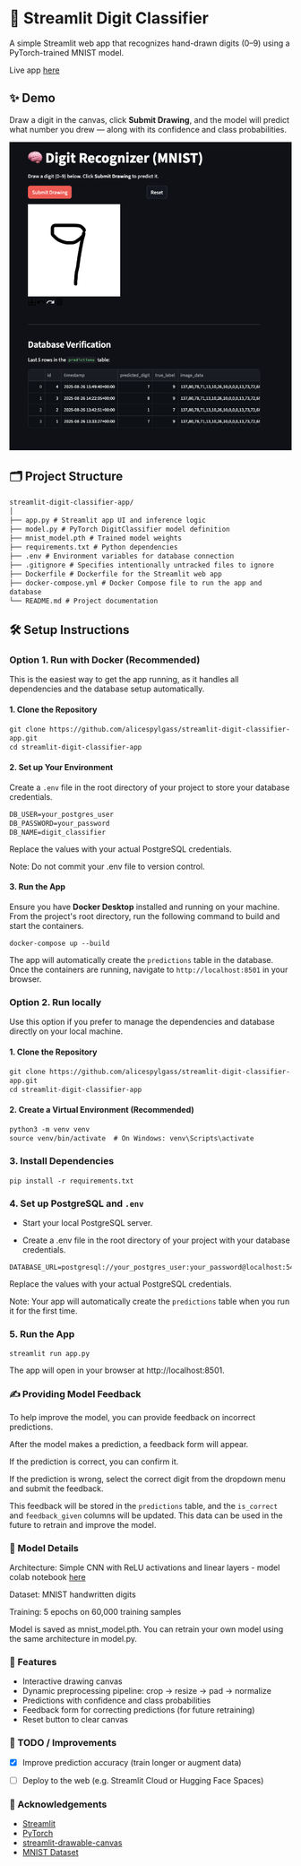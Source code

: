 # 🧠 Streamlit Digit Classifier

A simple Streamlit web app that recognizes hand-drawn digits (0–9) using a PyTorch-trained MNIST model.

Live app [here](http://78.46.148.95:8501/)

## ✨ Demo

Draw a digit in the canvas, click **Submit Drawing**, and the model will predict what number you drew — along with its confidence and class probabilities.

![screenshot](./screenshot.png) <!-- Optional: add a screenshot of your app UI -->



## 🗂️ Project Structure
```
streamlit-digit-classifier-app/
│
├── app.py # Streamlit app UI and inference logic
├── model.py # PyTorch DigitClassifier model definition
├── mnist_model.pth # Trained model weights
├── requirements.txt # Python dependencies
├── .env # Environment variables for database connection
├── .gitignore # Specifies intentionally untracked files to ignore
├── Dockerfile # Dockerfile for the Streamlit web app
├── docker-compose.yml # Docker Compose file to run the app and database
└── README.md # Project documentation
```


## 🛠️ Setup Instructions

### Option 1. Run with Docker (Recommended)

This is the easiest way to get the app running, as it handles all dependencies and the database setup automatically.

#### 1. Clone the Repository

```
git clone https://github.com/alicespylgass/streamlit-digit-classifier-app.git
cd streamlit-digit-classifier-app
```

#### 2. Set up Your Environment

Create a `.env` file in the root directory of your project to store your database credentials.

```
DB_USER=your_postgres_user
DB_PASSWORD=your_password
DB_NAME=digit_classifier
```

Replace the values with your actual PostgreSQL credentials.

Note: Do not commit your .env file to version control.


#### 3. Run the App

Ensure you have **Docker Desktop** installed and running on your machine. From the project's root directory, run the following command to build and start the containers.

```
docker-compose up --build
```

The app will automatically create the `predictions` table in the database. Once the containers are running, navigate to `http://localhost:8501` in your browser.


### Option 2. Run locally

Use this option if you prefer to manage the dependencies and database directly on your local machine.

#### 1. Clone the Repository

```
git clone https://github.com/alicespylgass/streamlit-digit-classifier-app.git
cd streamlit-digit-classifier-app
```

#### 2. Create a Virtual Environment (Recommended)

```
python3 -m venv venv
source venv/bin/activate  # On Windows: venv\Scripts\activate
```

### 3. Install Dependencies

```
pip install -r requirements.txt
```

### 4. Set up PostgreSQL and `.env`
- Start your local PostgreSQL server.

- Create a .env file in the root directory of your project with your database credentials.

```
DATABASE_URL=postgresql://your_postgres_user:your_password@localhost:5432/digit_classifier
```
Replace the values with your actual PostgreSQL credentials.

Note: Your app will automatically create the `predictions` table when you run it for the first time.


### 5. Run the App
```
streamlit run app.py
```

The app will open in your browser at http://localhost:8501.

### ✍️ Providing Model Feedback
To help improve the model, you can provide feedback on incorrect predictions.

After the model makes a prediction, a feedback form will appear.

If the prediction is correct, you can confirm it.

If the prediction is wrong, select the correct digit from the dropdown menu and submit the feedback.

This feedback will be stored in the `predictions` table, and the `is_correct` and `feedback_given` columns will be updated. This data can be used in the future to retrain and improve the model.


### 🧠 Model Details

Architecture: Simple CNN with ReLU activations and linear layers - model colab notebook [here](https://colab.research.google.com/drive/19sEVQykfGywE24ScfZnZ07CeQQUtQBNM#scrollTo=UwwJMcXugvFj)


Dataset: MNIST handwritten digits

Training: 5 epochs on 60,000 training samples

Model is saved as mnist_model.pth. You can retrain your own model using the same architecture in model.py.

### 🔁 Features

- Interactive drawing canvas
- Dynamic preprocessing pipeline: crop → resize → pad → normalize
- Predictions with confidence and class probabilities
- Feedback form for correcting predictions (for future retraining)
- Reset button to clear canvas

### 🧪 TODO / Improvements
- [x] Improve prediction accuracy (train longer or augment data)
- [ ] Deploy to the web (e.g. Streamlit Cloud or Hugging Face Spaces)


### 🙌 Acknowledgements

- [Streamlit](https://streamlit.io/)
- [PyTorch](https://pytorch.org/)
- [streamlit-drawable-canvas](https://github.com/andfanilo/streamlit-drawable-canvas)
- [MNIST Dataset](http://yann.lecun.com/exdb/mnist/)